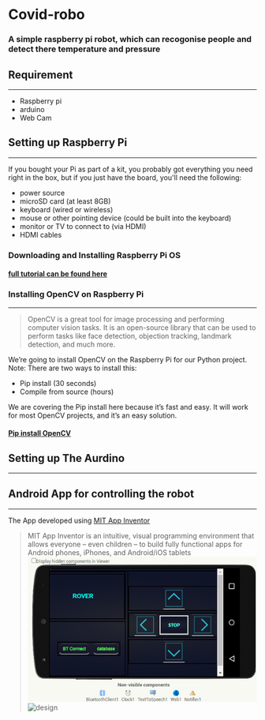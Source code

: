 # Covid-robo

### A simple raspberry pi robot, which can recogonise people and detect there temperature and pressure

## Requirement
***
* Raspberry pi
* arduino
* Web Cam
## Setting up Raspberry Pi
***
 If you bought your Pi as part of a kit, you probably got everything you need right in the box, but if you just have the board, you'll need the following:
* power source
* microSD card (at least 8GB)
* keyboard (wired or wireless)
* mouse or other pointing device (could be built into the keyboard)
* monitor or TV to connect to (via HDMI)
* HDMI cables
### Downloading and Installing Raspberry Pi OS
#### [full tutorial can be found here](https://www.tomshardware.com/reviews/raspberry-pi-set-up-how-to,6029.html)

### Installing OpenCV on Raspberry Pi
***
>OpenCV is a great tool for image processing and performing computer vision tasks. It is an open-source library that can be used to perform tasks like face detection, objection tracking, landmark detection, and much more.

We’re going to install OpenCV on the Raspberry Pi for our Python project. Note: There are two ways to install this:

* Pip install (30 seconds)
* Compile from source (hours)

We are covering the Pip install here because it’s fast and easy. It will work for most OpenCV projects, and it’s an easy solution.
#### [Pip install OpenCV](https://www.jeremymorgan.com/tutorials/raspberry-pi/how-to-install-opencv-raspberry-pi/)

## Setting up The Aurdino
***
## Android App for controlling the robot
***
The App developed using [MIT App Inventor](https://appinventor.mit.edu/)
>MIT App Inventor is an intuitive, visual programming environment that allows everyone – even children – to build fully functional apps for Android phones, iPhones, and Android/iOS tablets
![design](https://github.com/AbhiAravind/covid-robo/blob/main/bt_rmt.png)
![design]()









